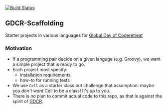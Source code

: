 [![Build Status](https://travis-ci.org/peidevs/GDCR-Scaffolding.svg?branch=master)](https://travis-ci.org/peidevs/GDCR-Scaffolding)

## GDCR-Scaffolding
Starter projects in various languages for [Global Day of Coderetreat](http://globalday.coderetreat.org/)

### Motivation

* If a programming pair decide on a given languge (e.g. Groovy), we want a simple project that is ready to go.
* Each project must specify:
    * installation requirements
    * how-to for running tests
* We use `Cell` as a starter class but challenge that assumption: maybe you *don't want* Cell to be a class! It's up to you.
* There is *no* plan to commit actual code to this repo, as that is against the spirit of [GDCR](http://globalday.coderetreat.org/).

